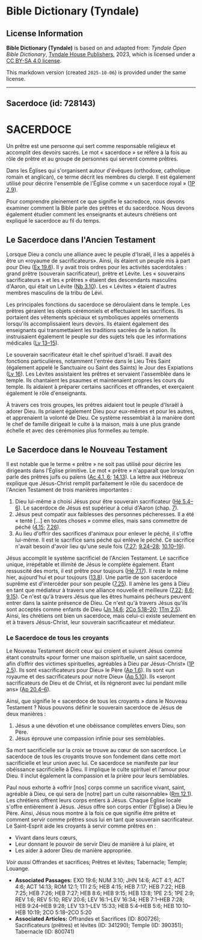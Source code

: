 # Bible Dictionary (Tyndale)

## License Information

**Bible Dictionary (Tyndale)** is based on and adapted from: _Tyndale Open Bible Dictionary_, [Tyndale House Publishers](https://tyndaleopenresources.com/), 2023, which is licensed under a [CC BY-SA 4.0 license](https://creativecommons.org/licenses/by-sa/4.0/legalcode.en).

This markdown version (created `2025-10-06`) is provided under the same license.



--------------------------------

## Sacerdoce (id: 728143)

SACERDOCE
=========

Un prêtre est une personne qui sert comme responsable religieux et accomplit des devoirs sacrés. Le mot « sacerdoce » se réfère à la fois au rôle de prêtre et au groupe de personnes qui servent comme prêtres.

Dans les Églises qui s'organisent autour d'évêques (orthodoxe, catholique romain et anglican), ce terme décrit les membres du clergé. Il est également utilisé pour décrire l'ensemble de l'Église comme « un sacerdoce royal » ([1P 2\.9](https://ref.ly/1Pet2:9)).

Pour comprendre pleinement ce que signifie le sacredoce, nous devons examiner comment la Bible parle des prêtres et du sacerdoce. Nous devons également étudier comment les enseignants et auteurs chrétiens ont expliqué le sacerdoce au fil du temps.

Le Sacerdoce dans l'Ancien Testament
------------------------------------

Lorsque Dieu a conclu une alliance avec le peuple d'Israël, il les a appelés à être un «royaume de sacrificateurs». Ainsi, ils étaient un peuple mis à part pour Dieu ([Ex 19\.6](https://ref.ly/Exod19:6)). Il y avait trois ordres pour les activités sacerdotales : grand prêtre (souverain sacrificateur), prêtre et Lévite. Les « souverains sacrificateurs » et les « prêtres » étaient des descendants masculins d'Aaron, qui était un Lévite ([Nb 3\.10](https://ref.ly/Num3:10)). Les « Lévites » étaient d'autres membres masculins de la tribu de Lévi.

Les principales fonctions du sacerdoce se déroulaient dans le temple. Les prêtres géraient les objets cérémoniels et effectuaient les sacrifices. Ils portaient des vêtements spéciaux et symboliques appelés ornements lorsqu'ils accomplissaient leurs devoirs. Ils étaient également des enseignants qui transmettaient les traditions sacrées de la nation. Ils instruisaient également le peuple sur des sujets tels que les informations médicales ([Lv 13–15](https://ref.ly/Lev13:1-Lev15:33)).

Le souverain sacrificateur était le chef spirituel d'Israël. Il avait des fonctions particulières, notamment l'entrée dans le Lieu Très Saint (également appelé le Sanctuaire ou Saint des Saints) le Jour des Expiations ([Lv 16](https://ref.ly/Lev16:1-Lev16:34)). Les Lévites assistaient les prêtres et servaient l'assemblée dans le temple. Ils chantaient les psaumes et maintenaient propres les cours du temple. Ils aidaient à préparer certains sacrifices et offrandes, et exerçaient également le rôle d'enseignants.

À travers ces trois groupes, les prêtres aidaient tout le peuple d'Israël à adorer Dieu. Ils priaient également Dieu pour eux\-mêmes et pour les autres, et apprenaient la volonté de Dieu. Ce système ressemblait à la manière dont le chef de famille dirigeait le culte à la maison, mais à une plus grande échelle et avec des cérémonies plus formelles au temple.

Le Sacerdoce dans le Nouveau Testament
--------------------------------------

Il est notable que le terme « prêtre » ne soit pas utilisé pour décrire les dirigeants dans l'Église primitive. Le mot « prêtre » n'apparaît que lorsqu'on parle des prêtres juifs ou païens ([Ac 4\.1, 6](https://ref.ly/Acts4:1,Acts4:6); [14\.13](https://ref.ly/Acts14:13)). La lettre aux Hébreux explique que Jésus\-Christ remplit parfaitement le rôle du sacerdoce de l'Ancien Testament de trois manières importantes :

1. Dieu lui\-même a choisi Jésus pour être souverain sacrificateur ([Hé 5\.4–6](https://ref.ly/Heb5:4-Heb5:6)). Le sacerdoce de Jésus est supérieur à celui d'Aaron (chap. [7](https://ref.ly/Heb7:1-Heb7:28)).
2. Jésus peut compatir aux faiblesses des personnes pécheresses. Il a été « tenté \[...] en toutes choses » comme elles, mais sans commettre de péché ([4\.15](https://ref.ly/Heb4:15); [7\.26](https://ref.ly/Heb7:26)).
3. Au lieu d'offrir des sacrifices d'animaux pour enlever le péché, il s'offre lui\-même. Il est le sacrifice sans péché qui enlève le péché. Ce sacrifice n'avait besoin d'avoir lieu qu'une seule fois ([7\.27](https://ref.ly/Heb7:27); [9\.24–28](https://ref.ly/Heb9:24-Heb9:28); [10\.10–19](https://ref.ly/Heb10:10-Heb10:19)).

Jésus accomplit le système sacrificiel de l'Ancien Testament. Le sacrifice unique, irrépétable et illimité de Jésus le complète également. Étant ressuscité des morts, il est prêtre pour toujours ([Hé 7\.17](https://ref.ly/Heb7:17)). Il reste le même hier, aujourd'hui et pour toujours ([13\.8](https://ref.ly/Heb13:8)). Une partie de son sacerdoce suprême est d'intercéder pour son peuple ([7\.25](https://ref.ly/Heb7:25)). Il amène les gens à Dieu en tant que médiateur à travers une alliance nouvelle et meilleure ([7\.22](https://ref.ly/Heb7:22); [8\.6](https://ref.ly/Heb8:6); [9\.15](https://ref.ly/Heb9:15)). Ce n'est qu'à travers Jésus que les êtres humains pécheurs peuvent entrer dans la sainte présence de Dieu. Ce n'est qu'à travers Jésus qu'ils sont acceptés comme enfants de Dieu ([Jn 14\.6](https://ref.ly/John14:6); [2Co 5\.18–20](https://ref.ly/2Cor5:18-2Cor5:20); [1Tm 2\.5](https://ref.ly/1Tim2:5)). Ainsi, les chrétiens ont bien un sacerdoce, mais celui\-ci existe seulement en et à travers Jésus\-Christ, leur souverain sacrificaateur et médiateur.

### Le Sacerdoce de tous les croyants

Le Nouveau Testament décrit ceux qui croient et suivent Jésus comme étant construits «pour former une maison spirituelle, un saint sacerdoce, afin d’offrir des victimes spirituelles, agréables à Dieu par Jésus\-Christ» ([1P 2\.5](https://ref.ly/1Pet2:5)). Ils sont «sacrificateurs pour Dieu» le Père ([Ap 1\.6](https://ref.ly/Rev1:6)). Ils sont «un royaume et des sacrificateurs pour notre Dieu» ([Ap 5\.10](https://ref.ly/Rev5:10)). Ils «seront sacrificateurs de Dieu et de Christ, et ils régneront avec lui pendant mille ans» ([Ap 20\.4–6](https://ref.ly/Rev20:6)).

Ainsi, que signifie le « sacerdoce de tous les croyants » dans le Nouveau Testament ? Nous pouvons définir le souverain sacerdoce de Jésus de deux manières :

1. Jésus a une dévotion et une obéissance complètes envers Dieu, son Père.
2. Jésus éprouve une compassion infinie pour ses semblables.

Sa mort sacrificielle sur la croix se trouve au cœur de son sacerdoce. Le sacerdoce de tous les croyants trouve son fondement dans cette mort sacrificielle et leur union avec lui. Ce sacerdoce se manifeste par leur obéissance sacrificielle à Dieu. Il implique le culte spirituel et l'amour pour Dieu. Il inclut également la compassion et la prière pour leurs semblables.

Paul nous exhorte à «offrir \[nos] corps comme un sacrifice vivant, saint, agréable à Dieu, ce qui sera de \[notre] part un culte raisonnable» ([Rm 12\.1](https://ref.ly/Rom12:1)). Les chrétiens offrent leurs corps entiers à Jésus. Chaque Église locale s'offre entièrement à Jésus. Jésus offre son corps entier (l'Église) à Dieu le Père. Ainsi, Jésus nous montre à la fois ce que signifie être prêtre et comment servir comme prêtres sous lui en tant que souverain sacrificateur. Le Saint\-Esprit aide les croyants à servir comme prêtres en :

* Vivant dans leurs cœurs,
* Leur donnant le pouvoir de servir Dieu de manière à lui plaire, et
* Les aider à adorer Dieu de manière appropriée.

*Voir aussi* Offrandes et sacrifices; Prêtres et lévites; Tabernacle; Temple; Louange.

* **Associated Passages:** EXO 19:6; NUM 3:10; JHN 14:6; ACT 4:1; ACT 4:6; ACT 14:13; ROM 12:1; 1TI 2:5; HEB 4:15; HEB 7:17; HEB 7:22; HEB 7:25; HEB 7:26; HEB 7:27; HEB 8:6; HEB 9:15; HEB 13:8; 1PE 2:5; 1PE 2:9; REV 1:6; REV 5:10; REV 20:6; LEV 16:1–LEV 16:34; HEB 7:1–HEB 7:28; HEB 9:24–HEB 9:28; LEV 13:1–LEV 15:33; HEB 5:4–HEB 5:6; HEB 10:10–HEB 10:19; 2CO 5:18–2CO 5:20
* **Associated Articles:** Offrandes et Sacrifices (ID: 800726); Sacrificateurs (prêtres) et lévites (ID: 341290); Temple (ID: 390351); Tabernacle (ID: 800741)

